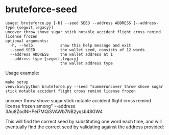 # bruteforce-seed

    usage: bruteforce.py [-h] --seed SEED --address ADDRESS [--address-type {segwit,legacy}]
    uncover throw shove sugar stick notable accident flight cross remind license frozen
    optional arguments:
      -h, --help            show this help message and exit
      --seed SEED           the wallet seed, consists of 12 words
      --address ADDRESS     the wallet address at 1
      --address-type {segwit,legacy}
                            the wallet address type

Usage example:

    make setup
    venv/bin/python bruteforce.py --seed "summeruncover throw shove sugar stick notable accident flight cross remind license frozen

uncover throw shove sugar stick notable accident flight cross remind license frozen
among" --address 3Au8ZodNHPei7MQiSVAWb7NB2yqsb48GW4



This will find the correct seed by substituting one word each time, and will eventually find the correct seed by validating against the address provided:
<!--
*** Please remove the following help text before submitting: ***

Pull requests without a rationale and clear improvement may be closed
immediately.

GUI-related pull requests should be opened against
https://github.com/bitcoin-core/gui
first. See CONTRIBUTING.md
-->

<!--
Please provide clear motivation for your patch and explain how it improves
Bitcoin Core user experience or Bitcoin Core developer experience
significantly:

* Any test improvements or new tests that improve coverage are always welcome.
* All other changes should have accompanying unit tests (see `src/test/`) or
  functional tests (see `test/`). Contributors should note which tests cover
  modified code. If no tests exist for a region of modified code, new tests
  should accompany the change.
* Bug fixes are most welcome when they come with steps to reproduce or an
  explanation of the potential issue as well as reasoning for the way the bug
  was fixed.
* Features are welcome, but might be rejected due to design or scope issues.
  If a feature is based on a lot of dependencies, contributors should first
  consider building the system outside of Bitcoin Core, if possible.
* Refactoring changes are only accepted if they are required for a feature or
  bug fix or otherwise improve developer experience significantly. For example,
  most "code style" refactoring changes require a thorough explanation why they
  are useful, what downsides they have and why they *significantly* improve
  developer experience or avoid serious programming bugs. Note that code style
  is often a subjective matter. Unless they are explicitly mentioned to be
  preferred in the [developer notes](/doc/developer-notes.md), stylistic code
  changes are usually rejected.
-->

<!--
Bitcoin Core has a thorough review process and even the most trivial change
needs to pass a lot of eyes and requires non-zero or even substantial time
effort to review. There is a huge lack of active reviewers on the project, so
patches often sit for a long time.
-->

